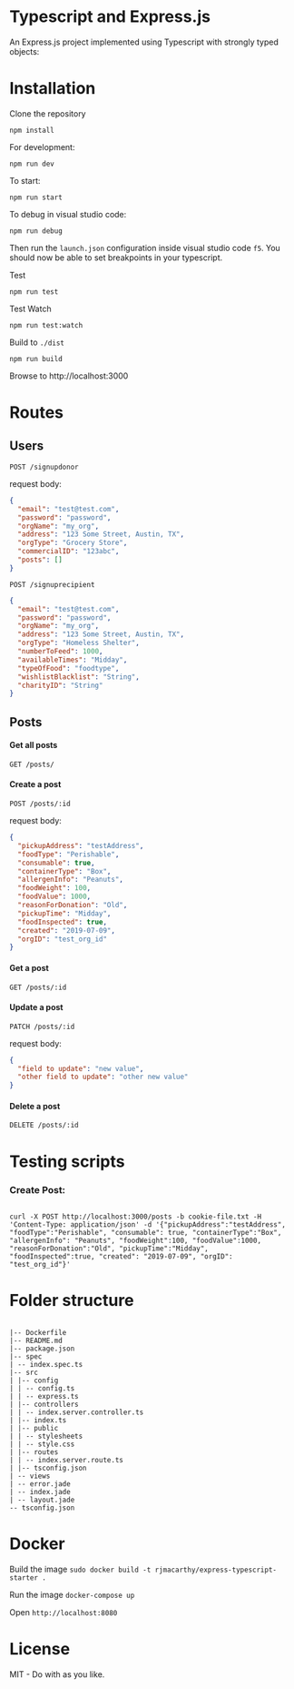 # Typescript and Express.js

An Express.js project implemented using Typescript with strongly typed objects:

# Installation

Clone the repository

```
npm install
```

For development:

```
npm run dev
```

To start:

```
npm run start
```

To debug in visual studio code:

```
npm run debug
```

Then run the `launch.json` configuration inside visual studio code `f5`. You should now be able to set breakpoints in your typescript.

Test

```
npm run test
```

Test Watch

```
npm run test:watch
```

Build to `./dist`

```
npm run build
```

Browse to http://localhost:3000

# Routes

## Users

`POST /signupdonor`

request body:

```json
{
  "email": "test@test.com",
  "password": "password",
  "orgName": "my_org",
  "address": "123 Some Street, Austin, TX",
  "orgType": "Grocery Store",
  "commercialID": "123abc",
  "posts": []
}
```

`POST /signuprecipient`

```json
{
  "email": "test@test.com",
  "password": "password",
  "orgName": "my_org",
  "address": "123 Some Street, Austin, TX",
  "orgType": "Homeless Shelter",
  "numberToFeed": 1000,
  "availableTimes": "Midday",
  "typeOfFood": "foodtype",
  "wishlistBlacklist": "String",
  "charityID": "String"
}
```

## Posts

#### Get all posts

`GET /posts/`

#### Create a post

`POST /posts/:id`

request body:

```json
{
  "pickupAddress": "testAddress",
  "foodType": "Perishable",
  "consumable": true,
  "containerType": "Box",
  "allergenInfo": "Peanuts",
  "foodWeight": 100,
  "foodValue": 1000,
  "reasonForDonation": "Old",
  "pickupTime": "Midday",
  "foodInspected": true,
  "created": "2019-07-09",
  "orgID": "test_org_id"
}
```

#### Get a post

`GET /posts/:id`

#### Update a post

`PATCH /posts/:id`

request body:

```json
{
  "field to update": "new value",
  "other field to update": "other new value"
}
```

#### Delete a post

`DELETE /posts/:id`

# Testing scripts

### Create Post:

```

curl -X POST http://localhost:3000/posts -b cookie-file.txt -H 'Content-Type: application/json' -d '{"pickupAddress":"testAddress", "foodType":"Perishable", "consumable": true, "containerType":"Box", "allergenInfo": "Peanuts", "foodWeight":100, "foodValue":1000, "reasonForDonation":"Old", "pickupTime":"Midday", "foodInspected":true, "created": "2019-07-09", "orgID": "test_org_id"}'

```

# Folder structure

```

|-- Dockerfile
|-- README.md
|-- package.json
|-- spec
| -- index.spec.ts
|-- src
| |-- config
| | -- config.ts
| | -- express.ts
| |-- controllers
| | -- index.server.controller.ts
| |-- index.ts
| |-- public
| | -- stylesheets
| | -- style.css
| |-- routes
| | -- index.server.route.ts
| |-- tsconfig.json
| -- views
| -- error.jade
| -- index.jade
| -- layout.jade
-- tsconfig.json

```

# Docker

Build the image `sudo docker build -t rjmacarthy/express-typescript-starter .`

Run the image `docker-compose up`

Open `http://localhost:8080`

# License

MIT - Do with as you like.

```

```
